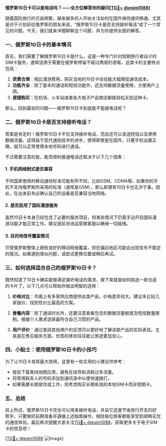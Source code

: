 **俄罗斯10日卡可以接电话吗？——全方位解答你的疑问[[TG💪+ @esim1088](https://t.me/s/esim1088)]**

随着国际旅行的日益频繁，越来越多的人开始关注如何在国外保持通讯畅通。尤其是对于计划前往俄罗斯的朋友来说，“俄罗斯10日卡是否支持接听电话”成了一个常见的问题。今天，我们就来详细聊聊这个问题，并为你提供全面的解答。

### 一、俄罗斯10日卡的基本情况

首先，我们需要了解俄罗斯10日卡是什么。这是一种专门针对短期旅行者设计的SIM卡服务，通常适用于需要在俄罗斯停留不超过两周的游客。这类卡的主要特点包括：

1. **资费合理**：相比漫游费用，购买当地的10日卡往往能大幅降低通信成本。
2. **功能齐全**：除了基本的通话和短信功能外，还支持数据流量使用，方便用户上网。
3. **便捷购买**：在机场、火车站或者各大电子产品商店都能轻松买到这种卡。

那么，回到最初的问题——俄罗斯10日卡到底能不能接电话呢？

### 二、俄罗斯10日卡是否支持接听电话？

答案是肯定的！俄罗斯10日卡不仅支持接听电话，而且还可以发送短信以及使用数据流量。这得益于现代通信技术的进步，使得即使是在国外，只要手机设置正确，就可以正常使用本地号码进行通话。

不过需要注意的是，能否顺利接通电话还取决于以下几个因素：

#### 1. 手机网络制式是否兼容
不同国家使用的移动通信标准可能有所不同，比如GSM、CDMA等。如果你的手机不支持俄罗斯所采用的标准（通常是GSM），那么即便有10日卡也无济于事。因此，在出发前务必确认自己的设备是否兼容当地网络。

#### 2. 是否启用了国际漫游服务
虽然10日卡本身已经包含了必要的服务项目，但某些情况下仍需手动开启国际漫游功能才能正常工作。建议提前咨询运营商客服以确保一切就绪。

#### 3. 目的地信号覆盖情况
尽管俄罗斯整体上拥有良好的移动网络覆盖，但在偏远地区可能会出现信号不稳定的情况。如果遇到类似问题，请尝试更换位置或稍后再试。

### 三、如何选择适合自己的俄罗斯10日卡？

既然知道了10日卡确实能够满足接听电话的需求，接下来就是如何挑选一款合适的卡片了。以下几点可以帮助你做出明智的选择：

1. **价格对比**：市面上有多家供应商提供此类产品，价格差异较大。建议多比较几家报价，找到性价比最高的方案。
   
2. **套餐内容**：除了通话时长外，还要注意查看包含的数据流量额度及短信数量限制。根据个人需求选择最符合自己习惯的产品。

3. **用户评价**：通过查阅其他用户的反馈可以更好地了解该款产品的实际表现。尤其是在售后服务方面，优质的体验往往能让旅途更加安心。

### 四、小贴士：使用俄罗斯10日卡的小技巧

为了让10日卡发挥最大效用，这里有一些实用的小建议供参考：

- 提前下载离线地图应用，避免在线导航消耗过多流量。
- 将常用联系人的号码添加到通讯录中以便快速拨打。
- 如果需要长期居住或工作，则考虑购买长期有效的本地SIM卡而非短期卡。

### 五、总结

综上所述，俄罗斯10日卡完全可以用来接听电话，并且它还是节省旅行开支的好帮手。只要做好前期准备并遵循上述指南操作，相信每位旅客都能享受到顺畅无忧的通信体验。最后再次提醒大家关注[TG💪+ @esim1088](https://t.me/s/esim1088)，获取更多关于电子SIM卡的信息吧！

[[TG💪+ @esim1088](https://t.me/s/esim1088) ![Image](https://i.postimg.cc/4NQfJmqS/Snipaste-2025-05-13-00-14-12.png)]